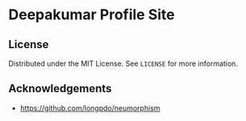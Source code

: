 # Deepakumar Profile Site

<!-- LICENSE -->

## License

Distributed under the MIT License. See `LICENSE` for more information.

<!-- ACKNOWLEDGEMENTS -->

## Acknowledgements

* https://github.com/longpdo/neumorphism
